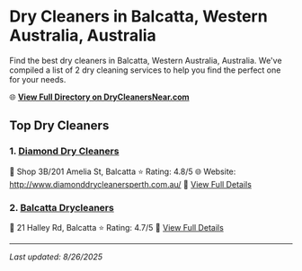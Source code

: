 # Dry Cleaners in Balcatta, Western Australia, Australia

Find the best dry cleaners in Balcatta, Western Australia, Australia. We've compiled a list of 2 dry cleaning services to help you find the perfect one for your needs.

🌐 **[View Full Directory on DryCleanersNear.com](https://drycleanersnear.com/city/Australia/Western%20Australia/Balcatta)**

## Top Dry Cleaners

### 1. [Diamond Dry Cleaners](https://drycleanersnear.com/dryCleaner/68ad16101d9ee695c9252d14/diamond-dry-cleaners)
📍 Shop 3B/201 Amelia St, Balcatta
⭐ Rating: 4.8/5
🌐 Website: http://www.diamonddrycleanersperth.com.au/
🔗 [View Full Details](https://drycleanersnear.com/dryCleaner/68ad16101d9ee695c9252d14/diamond-dry-cleaners)

### 2. [Balcatta Drycleaners](https://drycleanersnear.com/dryCleaner/68ad16491d9ee695c9252ee9/balcatta-drycleaners)
📍 21 Halley Rd, Balcatta
⭐ Rating: 4.7/5
🔗 [View Full Details](https://drycleanersnear.com/dryCleaner/68ad16491d9ee695c9252ee9/balcatta-drycleaners)


---

*Last updated: 8/26/2025*
